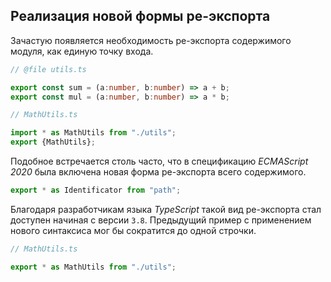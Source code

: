 ## Реализация новой формы ре-экспорта

Зачастую появляется необходимость ре-экспорта содержимого модуля, как единую точку входа.

`````ts
// @file utils.ts

export const sum = (a:number, b:number) => a + b;
export const mul = (a:number, b:number) => a * b;
`````

`````ts
// MathUtils.ts

import * as MathUtils from "./utils";
export {MathUtils};
`````

Подобное встречается столь часто, что в спецификацию _ECMAScript 2020_ была включена новая форма ре-экспорта всего содержимого.

`````ts
export * as Identificator from "path";
`````

Благодаря разработчикам языка _TypeScript_ такой вид ре-экспорта стал доступен начиная с версии `3.8`. Предыдущий пример с применением нового синтаксиса мог бы сократится до одной строчки.

`````ts
// MathUtils.ts

export * as MathUtils from "./utils";
`````



